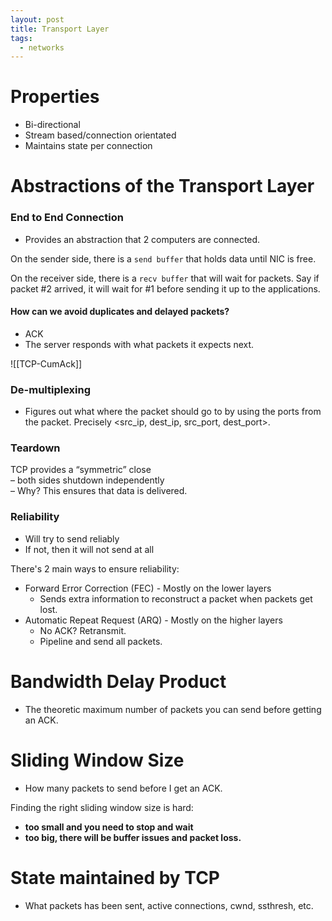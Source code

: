 ```yaml
---
layout: post
title: Transport Layer
tags:
  - networks
---
```

# Properties

- Bi-directional
- Stream based/connection orientated
- Maintains state per connection

# Abstractions of the Transport Layer

### End to End Connection
- Provides an abstraction that 2 computers are connected.

On the sender side, there is a `send buffer` that holds data until NIC is free.

On the receiver side, there is a `recv buffer` that will wait for packets. Say if packet #2 arrived, it will wait for #1 before sending it up to the applications.

#### How can we avoid duplicates and delayed packets?
- ACK
- The server responds with what packets it expects next.

![[TCP-CumAck]]

### De-multiplexing
- Figures out what where the packet should go to by using 
the ports from the packet. Precisely <src_ip, dest_ip, src_port, dest_port>.

### Teardown

TCP provides a “symmetric” close  
– both sides shutdown independently  
– Why? This ensures that data is delivered.

### Reliability

- Will try to send reliably 
- If not, then it will not send at all

There's 2 main ways to ensure reliability:
- Forward Error Correction (FEC) - Mostly on the lower layers
	- Sends extra information to reconstruct a packet when packets get lost.
- Automatic Repeat Request (ARQ) - Mostly on the higher layers
	- No ACK? Retransmit.
	- Pipeline and send all packets.

# Bandwidth Delay Product
- The theoretic maximum number of packets you can send before getting an ACK.

# Sliding Window Size
- How many packets to send before I get an ACK.

Finding the right sliding window size is hard: 
- **too small and you need to stop and wait**
- **too big, there will be buffer issues and packet loss.**

# State maintained by TCP
- What packets has been sent, active connections, cwnd, ssthresh, etc.


